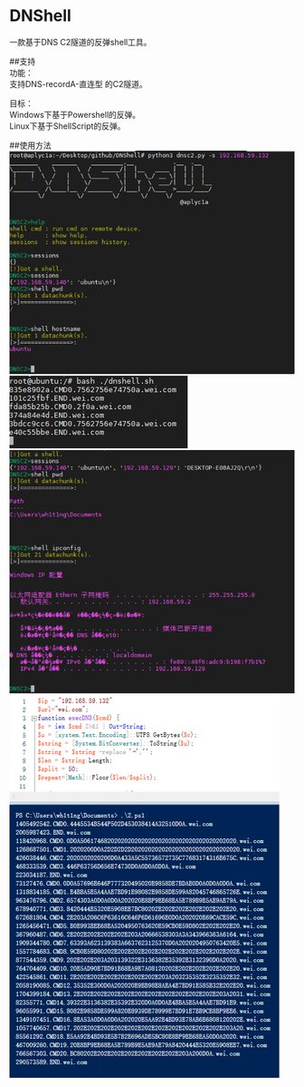 # DNShell         
一款基于DNS C2隧道的反弹shell工具。         
         
##支持         
功能：         
支持DNS-recordA-直连型 的C2隧道。         
         
目标：         
Windows下基于Powershell的反弹。         
Linux下基于ShellScript的反弹。         
         
##使用方法              
![usage-1](https://github.com/aplyc1a/DNShell/blob/master/usage-1.png)         
![usage-1](https://github.com/aplyc1a/DNShell/blob/master/usage-2.png)         
![usage-1](https://github.com/aplyc1a/DNShell/blob/master/usage-3.png)         
![usage-1](https://github.com/aplyc1a/DNShell/blob/master/usage-4.png)         

